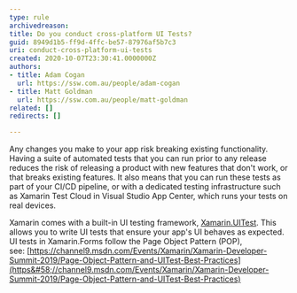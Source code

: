 ```yaml
---
type: rule
archivedreason: 
title: Do you conduct cross-platform UI Tests?
guid: 8949d1b5-ff9d-4ffc-be57-87976af5b7c3
uri: conduct-cross-platform-ui-tests
created: 2020-10-07T23:30:41.0000000Z
authors:
- title: Adam Cogan
  url: https://ssw.com.au/people/adam-cogan
- title: Matt Goldman
  url: https://ssw.com.au/people/matt-goldman
related: []
redirects: []

---
```


Any changes you make to your app risk breaking existing functionality. Having a suite of automated tests that you can run prior to any release reduces the risk of releasing a product with new features that don't work, or that breaks existing features. It also means that you can run these tests as part of your CI/CD pipeline, or with a dedicated testing infrastructure such as Xamarin Test Cloud in Visual Studio App Center, which runs your tests on real devices.

<!--endintro-->

Xamarin comes with a built-in UI testing framework, [Xamarin.UITest](https&#58;//docs.microsoft.com/en-us/appcenter/test-cloud/frameworks/uitest/). This allows you to write UI tests that ensure your app's UI behaves as expected. UI tests in Xamarin.Forms follow the Page Object Pattern (POP), see: [https://channel9.msdn.com/Events/Xamarin/Xamarin-Developer-Summit-2019/Page-Object-Pattern-and-UITest-Best-Practices](https&#58;//channel9.msdn.com/Events/Xamarin/Xamarin-Developer-Summit-2019/Page-Object-Pattern-and-UITest-Best-Practices)
